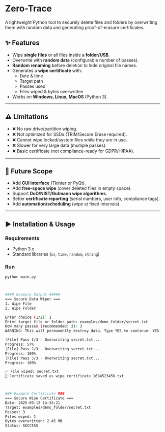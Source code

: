 # Zero-Trace
A lightweight Python tool to securely delete files and folders by overwriting them with random data and generating proof-of-erasure certificates.


## ✨ Features
- Wipe **single files** or all files inside a **folder/USB**.
- Overwrite with **random data** (configurable number of passes).
- **Random renaming** before deletion to hide original file names.
- Generates a **wipe certificate** with:
  - Date & time
  - Target path
  - Passes used
  - Files wiped & bytes overwritten
- Works on **Windows, Linux, MacOS** (Python 3).

---

## ⚠️ Limitations
- ❌ No raw drive/partition wiping.
- ❌ Not optimized for SSDs (TRIM/Secure Erase required).
- ❌ Cannot wipe locked/system files while they are in use.
- ❌ Slower for very large data (multiple passes).
- ❌ Basic certificate (not compliance-ready for GDPR/HIPAA).

---

## 🚀 Future Scope
- Add **GUI interface** (Tkinter or PyQt).
- Add **free-space wipe** (cover deleted files in empty space).
- Support **DoD/NIST/Gutmann wipe algorithms**.
- Better **certificate reporting** (serial numbers, user info, compliance tags).
- Add **automation/scheduling** (wipe at fixed intervals).

---

## ▶️ Installation & Usage

### Requirements
- Python 3.x
- Standard libraries (`os`, `time`, `random`, `string`)

### Run
```bash
python main.py



#### Example Output #####
=== Secure Data Wiper ===
1. Wipe File
2. Wipe Folder

Enter choice (1/2): 1
Enter target file or folder path: examples/demo_folder/secret.txt
How many passes (recommended: 3): 3
WARNING: This will permanently destroy data. Type YES to continue: YES

[File] Pass 1/3 - Overwriting secret.txt...
Progress: 57%
[File] Pass 2/3 - Overwriting secret.txt...
Progress: 100%
[File] Pass 3/3 - Overwriting secret.txt...
Progress: 100%

✅ File wiped: secret.txt
📜 Certificate saved as wipe_certificate_1694523456.txt



### Example Certificate ###
=== Secure Wipe Certificate ===
Date: 2025-09-12 14:33:21
Target: examples/demo_folder/secret.txt
Passes: 3
Files wiped: 1
Bytes overwritten: 2.45 MB
Status: SUCCESS

